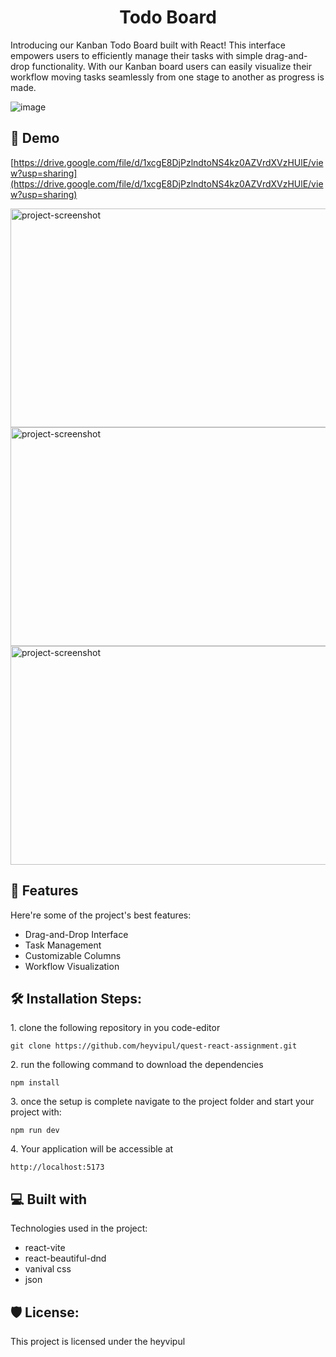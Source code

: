 <h1 align="center" id="title">Todo Board</h1>

<p id="description">Introducing our Kanban Todo Board built with React! This interface empowers users to efficiently manage their tasks with simple drag-and-drop functionality. With our Kanban board users can easily visualize their workflow moving tasks seamlessly from one stage to another as progress is made.</p>

![image](https://github.com/heyvipul/quest-react-assignment/assets/131906819/11d54c8c-8fd8-45d5-a6d4-e87060cb4745)



<h2>🚀 Demo</h2>

[https://drive.google.com/file/d/1xcgE8DjPzlndtoNS4kz0AZVrdXVzHUlE/view?usp=sharing](https://drive.google.com/file/d/1xcgE8DjPzlndtoNS4kz0AZVrdXVzHUlE/view?usp=sharing)

<img src="https://github.com/heyvipul/quest-react-assignment/assets/131906819/e320883a-de09-4980-930f-aaadce201c38" alt="project-screenshot" width="550" height="350/">

<img src="https://github.com/heyvipul/quest-react-assignment/assets/131906819/d8a6df9a-c656-4815-bcec-8449abab8146" alt="project-screenshot" width="550" height="350/">

<img src="https://github.com/heyvipul/quest-react-assignment/assets/131906819/0f8074b4-64a7-4f05-86ed-da5cef6441dc" alt="project-screenshot" width="550" height="350/">

  
  
<h2>🧐 Features</h2>

Here're some of the project's best features:

*   Drag-and-Drop Interface
*   Task Management
*   Customizable Columns
*   Workflow Visualization

<h2>🛠️ Installation Steps:</h2>

<p>1. clone the following repository in you code-editor</p>

```
git clone https://github.com/heyvipul/quest-react-assignment.git
```

<p>2. run the following command to download the dependencies</p>

```
npm install
```

<p>3. once the setup is complete navigate to the project folder and start your project with:</p>

```
npm run dev
```

<p>4. Your application will be accessible at</p>

```
http://localhost:5173
```

  
  
<h2>💻 Built with</h2>

Technologies used in the project:

*   react-vite
*   react-beautiful-dnd
*   vanival css
*   json

<h2>🛡️ License:</h2>

This project is licensed under the heyvipul
